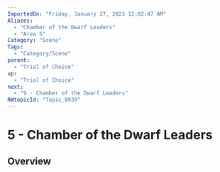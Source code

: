 ```yaml
---
ImportedOn: "Friday, January 27, 2023 12:02:47 AM"
Aliases:
  - "Chamber of the Dwarf Leaders"
  - "Area 5"
Category: "Scene"
Tags:
  - "Category/Scene"
parent:
  - "Trial of Choice"
up:
  - "Trial of Choice"
next:
  - "9 - Chamber of the Dwarf Leaders"
RWtopicId: "Topic_8939"
---
```

# 5 - Chamber of the Dwarf Leaders
## Overview
